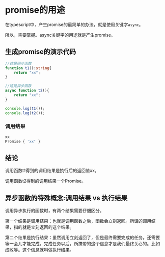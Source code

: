 # promise的用途

在typescript中，产生promise的最简单的办法，就是使用关键字`async`。

所以，需要掌握。async关键字的用途就是产生promise。

## 生成promise的演示代码

```typescript
//这是同步函数
function t1():string{
    return "xx";
}

//这是异步函数
async function t2(){
    return "xx";
}

console.log(t1());
console.log(t2());
```

### 调用结果

```bash
xx
Promise { 'xx' }
```

## 结论

调用函数t1得到的调用结果是执行后的返回值xx。

调用函数t2得到的调用结果一个Promise。

## 异步函数的特殊概念:调用结果 vs 执行结果

调用异步执行的函数时，有两个结果需要仔细区分。

第一个结果是调用结果：也就是调用函数之后，函数会立刻返回。所谓的调用结果，指的就是立刻返回的这个结果。

第二个结果是执行结果：虽然调用立刻返回了，但是最终需要完成的任务，还需要等一会儿才能完成。完成任务以后，所携带的这个信息才是我们最终关心的。比如成败等。这个信息就叫做执行结果。



